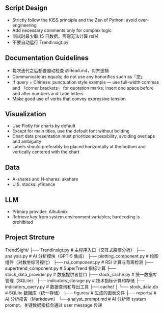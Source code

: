 ## Script Design
- Strictly follow the KISS principle and the Zen of Python; avoid over-engineering
- Add necessary comments only for complex logic
- 测试时最少取 15 日数据，否则无法计算 rsi14
- 不要自动运行 TrendInsigt.py
  
## Documentation Guidelines
- 每次迭代之后都要自动检查 @Read.md，对齐逻辑
- Communicate as equals; do not use any honorifics such as「您」
- If query = Chinese: punctuation style example — use full-width commas and 「corner brackets」 for quotation marks; insert one space before and after numbers and Latin letters
- Make good use of verbs that convey expressive tension

## Visualization
- Use Plotly for charts by default
- Except for main titles, use the default font without bolding
- Chart data presentation must prioritize accessibility, avoiding overlaps and ambiguity
- Labels should preferably be placed horizontally at the bottom and vertically centered with the chart

## Data
- A-shares and H-shares: akshare
- U.S. stocks: yfinance

## LLM
- Primary provider: Aihubmix
- Retrieve key from system environment variables; hardcoding is prohibited

## Project Strcture
TrendSight/
├── TrendInsigt.py              # 主程序入口（交互式股票分析）
├── analysis.py                 # AI 分析模块（GPT-5 集成）
├── plotting_component.py       # 绘图组件（对数坐标可视化）
├── rsi_component.py            # RSI 计算与背离检测
├── supertrend_component.py     # SuperTrend 指标计算
├── stock_data_provider.py      # 数据提供者接口
├── stock_cache.py              # 统一数据库管理（SQLite）
├── indicators_storage.py       # 技术指标计算和存储
├── indicators_query.py         # 数据查询和导出工具
├── cache/
│   └── stock_data.db           # SQLite 数据库（统一存储）
├── figures/                    # 生成的图表文件
├── reports/                    # AI 分析报告（Markdown）
└──analyst_prompt.md           # AI 分析师 system prompt，关键数据指标会通过 user message 传递